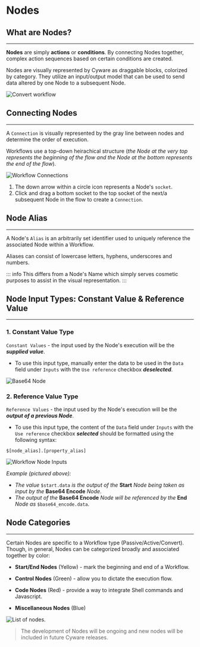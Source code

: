 # Nodes

## What are Nodes?

---

**Nodes** are simply **actions** or **conditions**. By connecting Nodes together, complex action sequences based on certain conditions are created.

Nodes are visually represented by Cyware as draggable blocks, colorized by category. They utilize an input/output model that can be used to send data altered by one Node to a subsequent Node.

<img alt="Convert workflow" src="/_images/workflow_convert_basic.png" center/>

## Connecting Nodes

---

A `Connection` is visually represented by the gray line between nodes and determine the order of execution.

Workflows use a top-down heirachical structure (_the Node at the very top represents the beginning of the flow and the Node at the bottom represents the end of the flow_).

<img alt="Workflow Connections" src="/_images/node_connect.png" center/>

1. The down arrow within a circle icon represents a Node's `socket`.
2. Click and drag a bottom socket to the top socket of the next/a subsequent Node in the flow to create a `Connection`.

## Node Alias

---

A Node's `Alias` is an arbitrarily set identifier used to uniquely reference the associated Node within a Workflow.

Aliases can consist of lowercase letters, hyphens, underscores and numbers.

::: info
This differs from a Node's Name which simply serves cosmetic purposes to assist in the visual representation.
:::

## Node Input Types: Constant Value & Reference Value

---

### 1. Constant Value Type

`Constant Values` - the input used by the Node's execution will be the **_supplied value_**.

- To use this input type, manually enter the data to be used in the `Data` field under `Inputs` with the `Use reference` checkbox **_deselected_**.

<img alt="Base64 Node" src="/_images/const_value_node.png" center/>

### 2. Reference Value Type

`Reference Values` - the input used by the Node's execution will be the **_output of a previous Node_**.

- To use this input type, the content of the `Data` field under `Inputs` with the `Use reference` checkbox **_selected_** should be formatted using the following syntax:

```
$[node_alias].[property_alias]
```

<img alt="Workflow Node Inputs" src="/_images/reference_value_node.png" center/>

_Example (pictured above):_

- _The value_ `$start.data` _is the output of the_ **Start** _Node being taken as input by the_ **Base64 Encode** _Node_.
- _The output of the_ **Base64 Encode** _Node will be referenced by the_ **End** _Node as_ `$base64_encode.data`.

## Node Categories

---

Certain Nodes are specific to a Workflow type (Passive/Active/Convert). Though, in general, Nodes can be categorized broadly and associated together by color:

- **Start/End Nodes** (Yellow) - mark the beginning and end of a Workflow.

- **Control Nodes** (Green) - allow you to dictate the execution flow.

- **Code Nodes** (Red) - provide a way to integrate Shell commands and Javascript.

- **Miscellaneous Nodes** (Blue)

<img alt="List of nodes." src="/_images/nodes_all_types.png" center/>

> The development of Nodes will be ongoing and new nodes will be included in future Cyware releases.
